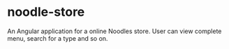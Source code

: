 # noodle-store
An Angular application for a online Noodles store. User can view complete menu, search for a type and so on. 
